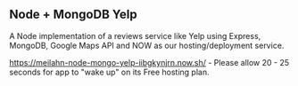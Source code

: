 ## Node + MongoDB Yelp

A Node implementation of a reviews service like Yelp using Express, MongoDB, Google Maps API and NOW as our hosting/deployment service.

https://meilahn-node-mongo-yelp-iibgkynjrn.now.sh/ - Please allow 20 - 25 seconds for app to "wake up" on its Free hosting plan.